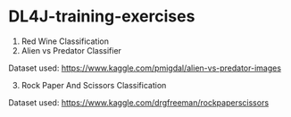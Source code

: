 # DL4J-training-exercises

1. Red Wine Classification
2. Alien vs Predator Classifier

Dataset used: https://www.kaggle.com/pmigdal/alien-vs-predator-images

3. Rock Paper And Scissors Classification
  
Dataset used: https://www.kaggle.com/drgfreeman/rockpaperscissors


